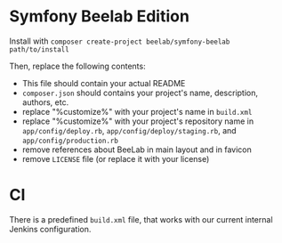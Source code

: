 Symfony Beelab Edition
======================

Install with `composer create-project beelab/symfony-beelab path/to/install`

Then, replace the following contents:

* This file should contain your actual README
* `composer.json` should contains your project's name, description, authors, etc.
* replace "%customize%" with your project's name in `build.xml`
* replace "%customize%" with your project's repository name in `app/config/deploy.rb`, `app/config/deploy/staging.rb`,
  and `app/config/production.rb`
* remove references about BeeLab in main layout and in favicon
* remove `LICENSE` file (or replace it with your license)

CI
==

There is a predefined `build.xml` file, that works with our current internal Jenkins configuration.
